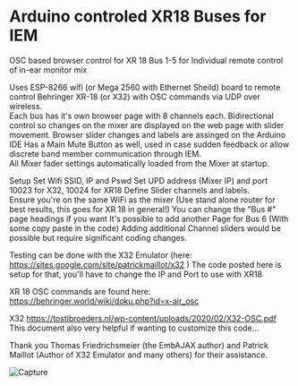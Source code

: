 # Arduino controled XR18 Buses for IEM
OSC based browser control for XR 18 Bus 1-5 for Individual remote control of in-ear monitor mix

Uses ESP-8266 wifi (or Mega 2560 with Ethernet Sheild) board to remote control Behringer XR-18 (or X32) with OSC commands via UDP over wireless.  
Each bus has it's own browser page with 8 channels each.  Bidirectional control so changes on the mixer are displayed on the web page with slider movement. 
Browser slider changes and labels are assinged on the Arduino IDE
Has a Main Mute Button as well, used in case sudden feedback or allow discrete band member communication through IEM.  
All Mixer fader settings automatically loaded from the Mixer at startup.  

Setup
Set Wifi SSID, IP and Pswd
Set UPD address (Mixer IP) and port 10023 for X32, 10024 for XR18
Define Slider channels and labels.  
Ensure you're on the same WiFi as the mixer (Use stand alone router for best results, this goes for XR 18 in general!)
You can change the "Bus #" page headings if you want 
It's possible to add another Page for Bus 6 (With some copy paste in the code)
Adding additional Channel sliders would be possible but require significant coding changes. 

Testing can be done with the X32 Emulator (here: https://sites.google.com/site/patrickmaillot/x32  )
The code posted here is setup for that, you'll have to change the IP and Port to use with XR18

XR 18 OSC commands are found here: 
https://behringer.world/wiki/doku.php?id=x-air_osc

X32 
https://tostibroeders.nl/wp-content/uploads/2020/02/X32-OSC.pdf 
This document also very helpful if wanting to customize this code...

Thank you Thomas Friedrichsmeier (the EmbAJAX author) and Patrick Maillot (Author of X32 Emulator and many others) for their assistance.  



![Capture](https://user-images.githubusercontent.com/13811600/225424743-89e8388e-198c-4afd-9edb-cdfaa8221acb.JPG)
